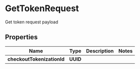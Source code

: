 

# GetTokenRequest

Get token request payload

## Properties

| Name | Type | Description | Notes |
|------------ | ------------- | ------------- | -------------|
|**checkoutTokenizationId** | **UUID** |  |  |



